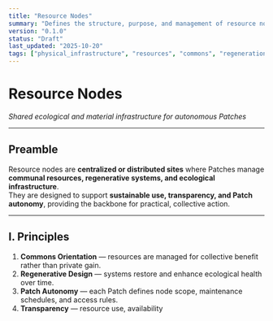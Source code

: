```yaml
---
title: "Resource Nodes"
summary: "Defines the structure, purpose, and management of resource nodes for regenerative and communal use within CRLT Patches."
version: "0.1.0"
status: "Draft"
last_updated: "2025-10-20"
tags: ["physical_infrastructure", "resources", "commons", "regeneration", "patches"]
---
```


# Resource Nodes  
*Shared ecological and material infrastructure for autonomous Patches*

---

## Preamble

Resource nodes are **centralized or distributed sites** where Patches manage **communal resources, regenerative systems, and ecological infrastructure**.  
They are designed to support **sustainable use, transparency, and Patch autonomy**, providing the backbone for practical, collective action.

---

## I. Principles

1. **Commons Orientation** — resources are managed for collective benefit rather than private gain.  
2. **Regenerative Design** — systems restore and enhance ecological health over time.  
3. **Patch Autonomy** — each Patch defines node scope, maintenance schedules, and access rules.  
4. **Transparency** — resource use, availability
